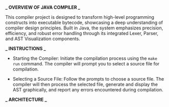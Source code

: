 **_ OVERVIEW OF JAVA COMPILER _**

This compiler project is designed to transform high-level programming constructs into executable bytecode, showcasing a deep understanding of compiler design principles. Built in Java, the system emphasizes precision, efficiency, and robust error handling through its integrated Lexer, Parser, and AST Visualization components.

**_ INSTRUCTIONS _**

- Starting the Compiler:
  Initiate the compilation process using the `make run` command.
  The compiler will prompt you to select a source file for compilation.

- Selecting a Source File:
  Follow the prompts to choose a source file.
  The compiler will then process the selected file, generate and display the AST graphically, and report any errors encountered during compilation.

**_ ARCHITECTURE _**
